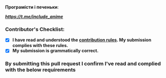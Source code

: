 **Програмісти і печеньки**:

**_https://t.me/include_anime_**

### Contributor's Checklist:

- [X] **I have read and understood the [contribution rules](https://github.com/nikit0ns/Ukrainian_IT_Communities/blob/master/CONTRIBUTING.md). My submission complies with these rules.**
- [X] **My submission is grammatically correct.**

### By submitting this pull request I confirm I've read and complied with the below requirements 

